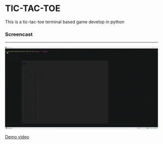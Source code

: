 # TIC-TAC-TOE

This is a tic-tac-toe terminal based game develop in python

### Screencast

---

![Python Tic Tac Toe](tictactoe_20181128_215323.gif)

[Demo video](https://www.youtube.com/watch?v=WXxYzQ2ZHbg)
